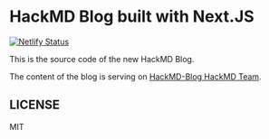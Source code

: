 # HackMD Blog built with Next.JS

[![Netlify Status](https://api.netlify.com/api/v1/badges/7c5efafc-82fd-403a-b8b9-88adb3cf6308/deploy-status)](https://app.netlify.com/sites/trusting-payne-c9d973/deploys)

This is the source code of the new HackMD Blog.

The content of the blog is serving on [HackMD-Blog HackMD Team](https://hackmd.io/@hackmd-blog).

## LICENSE

MIT
